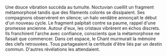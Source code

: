 Une douce vibration succéda au tumulte. Noctuvian cueillit un fragment métamorphosé tandis que des filaments colorés se dissipaient.
Ses compagnons observèrent en silence; un halo verdâtre annonçait le début d'un nouveau cycle.
Le fragment palpitait contre sa paume, rappel d'une promesse ancienne.
Autour d'eux, les cristaux vibrèrent en échos discrets.
Ils franchirent l'arche avec confiance, conscients que la métamorphose ne faisait que commencer.
Dans cet espace, le Chant murmurait la mémoire des clefs retrouvées.
Tous partageaient la certitude d'être liés par un destin commun.
D'autres révélations les attendaient.

